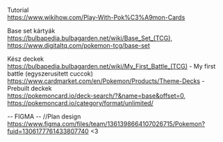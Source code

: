 Tutorial  
https://www.wikihow.com/Play-With-Pok%C3%A9mon-Cards

Base set kártyák  
https://bulbapedia.bulbagarden.net/wiki/Base_Set_(TCG),  
https://www.digitaltq.com/pokemon-tcg/base-set

Kész deckek  
https://bulbapedia.bulbagarden.net/wiki/My_First_Battle_(TCG) - My first battle (egyszerusitett cuccok)  
https://www.cardmarket.com/en/Pokemon/Products/Theme-Decks - Prebuilt deckek  
https://pokemoncard.io/deck-search/?&name=base&offset=0,  
https://pokemoncard.io/category/format/unlimited/


-- FIGMA -- //Plan design
https://www.figma.com/files/team/1361398664107026715/Pokemon?fuid=1306177761433807740
<3
